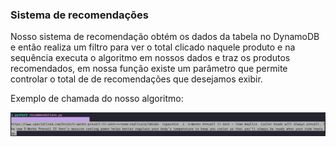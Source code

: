 ### Sistema de recomendações

Nosso sistema de recomendação obtém os dados da tabela no DynamoDB e então realiza um filtro para ver o total clicado naquele produto e na sequência executa o algoritmo em nossos dados e traz os produtos recomendados, em nossa função existe um parâmetro que permite controlar o total de de recomendações que desejamos exibir.

Exemplo de chamada do nosso algoritmo:

[<img src="recomendacao.png">](recomendacao.png)